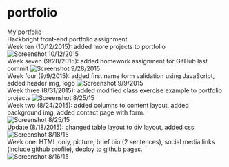 # portfolio
My portfolio
<br/>
Hackbright front-end portfolio assignment
<br/>
Week ten (10/12/2015): added more projects to portfolio
![Screenshot 10/12/2015](/../screenshots/Screenshot_2015-10-12_21.08.25.png?raw=true "added more projects")
<br/>
Week seven (9/28/2015): added homework assignment for GitHub last commit
![Screenshot 9/28/2015](/../screenshots/Screenshot_2015-09-28_17.06.38.png?raw=true "added homework assignment for GitHub last commit")
<br/>
Week four (9/9/2015): added first name form validation using JavaScript, added header img, logo
![Screenshot 9/9/2015](/../screenshots/Screenshot_2015-09-09_14.40.52.png?raw=true "added first name form validation using JavaScript, added header img, logo")
<br/>
Week three (8/31/2015): added modified class exercise example to portfolio projects
![Screenshot 8/25/15](/../screenshots/Screenshot_2015-08-31_15.55.02.png?raw=true "Background added, contact page and form added")
<br/>
Week two (8/24/2015): added columns to content layout, added background img, added contact page with form.
<br/>
![Screenshot 8/25/15](/../screenshots/Screenshot_2015-08-24_13.52.58.png?raw=true "Background added, contact page and form added")
<br/>
Update (8/18/2015): changed table layout to div layout, added css
![Screenshot 8/18/15](/../screenshots/Screenshot_2015-08-18_18.20.59.png?raw=true "Div layout, CSS added")
<br/>
Week one: HTML only, picture, brief bio (2 sentences), social media links (include github profile), deploy to github pages.
<br/>
![Screenshot 8/16/15](/../screenshots/Screenshot_2015-08-16_13.15.43.png?raw=true "Portfolio page, HTML only")
